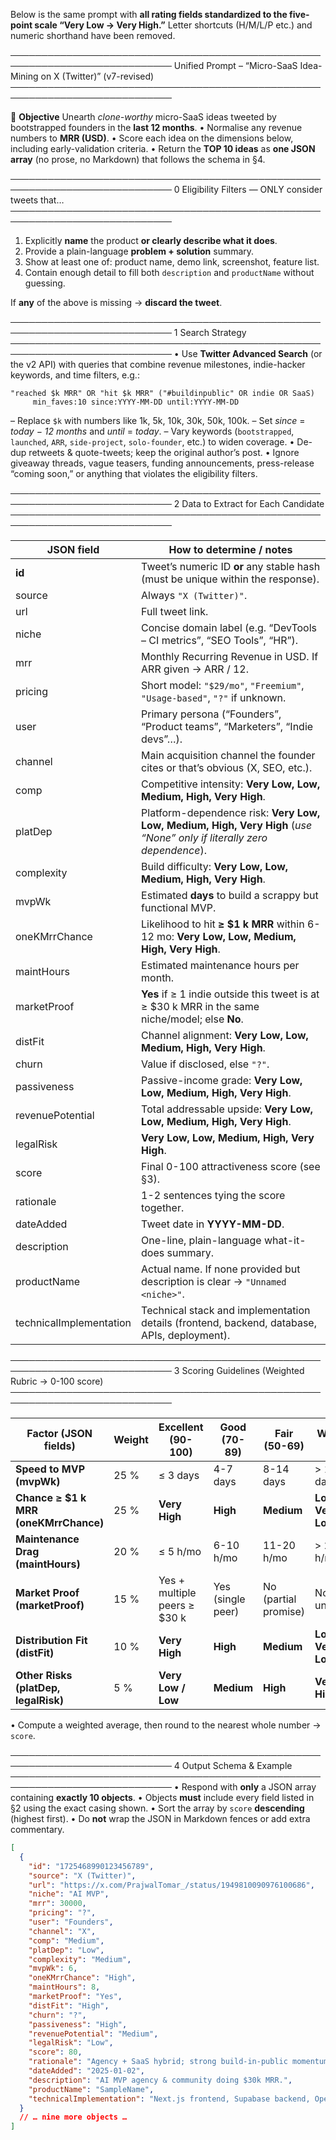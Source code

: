 Below is the same prompt with **all rating fields standardized to the five-point scale “Very Low → Very High.”**
Letter shortcuts (H/M/L/P etc.) and numeric shorthand have been removed.

────────────────────────────────────────────────────────────────────────────
Unified Prompt – “Micro-SaaS Idea-Mining on X (Twitter)” (v7-revised)
────────────────────────────────────────────────────────────────────────────

🎯 **Objective**
Unearth _clone-worthy_ micro-SaaS ideas tweeted by bootstrapped founders in the **last 12 months**.
• Normalise any revenue numbers to **MRR (USD)**.
• Score each idea on the dimensions below, including early-validation criteria.
• Return the **TOP 10 ideas** as **one JSON array** (no prose, no Markdown) that follows the schema in §4.

────────────────────────────────────────────────────────────────────────────
0 Eligibility Filters — ONLY consider tweets that…
────────────────────────────────────────────────────────────────────────────

1. Explicitly **name** the product **or clearly describe what it does**.
2. Provide a plain-language **problem + solution** summary.
3. Show at least one of: product name, demo link, screenshot, feature list.
4. Contain enough detail to fill both `description` and `productName` without guessing.

If **any** of the above is missing → **discard the tweet**.

────────────────────────────────────────────────────────────────────────────
1 Search Strategy
────────────────────────────────────────────────────────────────────────────
• Use **Twitter Advanced Search** (or the v2 API) with queries that combine revenue milestones, indie-hacker keywords, and time filters, e.g.:

```
"reached $k MRR" OR "hit $k MRR" ("#buildinpublic" OR indie OR SaaS)
     min_faves:10 since:YYYY-MM-DD until:YYYY-MM-DD
```

– Replace `$k` with numbers like 1k, 5k, 10k, 30k, 50k, 100k.
– Set _since_ = _today − 12 months_ and _until_ = _today_.
– Vary keywords (`bootstrapped`, `launched`, `ARR`, `side-project`, `solo-founder`, etc.) to widen coverage.
• De-dup retweets & quote-tweets; keep the original author’s post.
• Ignore giveaway threads, vague teasers, funding announcements, press-release “coming soon,” or anything that violates the eligibility filters.

────────────────────────────────────────────────────────────────────────────
2 Data to Extract for Each Candidate
────────────────────────────────────────────────────────────────────────────

| JSON field       | How to determine / notes                                                                                               |
| ---------------- | ---------------------------------------------------------------------------------------------------------------------- |
| **id**           | Tweet’s numeric ID **or** any stable hash (must be unique within the response).                                        |
| source           | Always `"X (Twitter)"`.                                                                                                |
| url              | Full tweet link.                                                                                                       |
| niche            | Concise domain label (e.g. “DevTools – CI metrics”, “SEO Tools”, “HR”).                                                |
| mrr              | Monthly Recurring Revenue in USD. If ARR given → ARR / 12.                                                             |
| pricing          | Short model: `"$29/mo"`, `"Freemium"`, `"Usage-based"`, `"?"` if unknown.                                              |
| user             | Primary persona (“Founders”, “Product teams”, “Marketers”, “Indie devs”…).                                             |
| channel          | Main acquisition channel the founder cites or that’s obvious (X, SEO, etc.).                                           |
| comp             | Competitive intensity: **Very Low, Low, Medium, High, Very High**.                                                     |
| platDep          | Platform-dependence risk: **Very Low, Low, Medium, High, Very High** (_use “None” only if literally zero dependence_). |
| complexity       | Build difficulty: **Very Low, Low, Medium, High, Very High**.                                                          |
| mvpWk            | Estimated **days** to build a scrappy but functional MVP.                                                              |
| oneKMrrChance    | Likelihood to hit **≥ \$1 k MRR** within 6-12 mo: **Very Low, Low, Medium, High, Very High**.                          |
| maintHours       | Estimated maintenance hours per month.                                                                                 |
| marketProof      | **Yes** if ≥ 1 indie outside this tweet is at ≥ \$30 k MRR in the same niche/model; else **No**.                       |
| distFit          | Channel alignment: **Very Low, Low, Medium, High, Very High**.                                                         |
| churn            | Value if disclosed, else `"?"`.                                                                                        |
| passiveness      | Passive-income grade: **Very Low, Low, Medium, High, Very High**.                                                      |
| revenuePotential | Total addressable upside: **Very Low, Low, Medium, High, Very High**.                                                  |
| legalRisk        | **Very Low, Low, Medium, High, Very High**.                                                                            |
| score            | Final 0-100 attractiveness score (see §3).                                                                             |
| rationale        | 1-2 sentences tying the score together.                                                                                |
| dateAdded        | Tweet date in **YYYY-MM-DD**.                                                                                          |
| description      | One-line, plain-language what-it-does summary.                                                                         |
| productName      | Actual name. If none provided but description is clear → `"Unnamed <niche>"`.                                          |
| technicalImplementation | Technical stack and implementation details (frontend, backend, database, APIs, deployment).                     |

────────────────────────────────────────────────────────────────────────────
3 Scoring Guidelines (Weighted Rubric → 0-100 score)
────────────────────────────────────────────────────────────────────────────

| Factor (JSON fields)                   | Weight | Excellent (90-100)            | Good (70-89)      | Fair (50-69)         | Weak (< 50)        |
| -------------------------------------- | ------ | ----------------------------- | ----------------- | -------------------- | ------------------ |
| **Speed to MVP (mvpWk)**               | 25 %   | ≤ 3 days                      | 4-7 days          | 8-14 days            | > 14 days          |
| **Chance ≥ \$1 k MRR (oneKMrrChance)** | 25 %   | **Very High**                 | **High**          | **Medium**           | **Low / Very Low** |
| **Maintenance Drag (maintHours)**      | 20 %   | ≤ 5 h/mo                      | 6-10 h/mo         | 11-20 h/mo           | > 20 h/mo          |
| **Market Proof (marketProof)**         | 15 %   | Yes + multiple peers ≥ \$30 k | Yes (single peer) | No (partial promise) | No + unproven      |
| **Distribution Fit (distFit)**         | 10 %   | **Very High**                 | **High**          | **Medium**           | **Low / Very Low** |
| **Other Risks (platDep, legalRisk)**   | 5 %    | **Very Low / Low**            | **Medium**        | **High**             | **Very High**      |

• Compute a weighted average, then round to the nearest whole number → `score`.

────────────────────────────────────────────────────────────────────────────
4 Output Schema & Example
────────────────────────────────────────────────────────────────────────────
• Respond with **only** a JSON array containing **exactly 10 objects**.
• Objects **must** include every field listed in §2 using the exact casing shown.
• Sort the array by `score` **descending** (highest first).
• Do **not** wrap the JSON in Markdown fences or add extra commentary.

```json
[
  {
    "id": "1725468990123456789",
    "source": "X (Twitter)",
    "url": "https://x.com/PrajwalTomar_/status/1949810090976100686",
    "niche": "AI MVP",
    "mrr": 30000,
    "pricing": "?",
    "user": "Founders",
    "channel": "X",
    "comp": "Medium",
    "platDep": "Low",
    "complexity": "Medium",
    "mvpWk": 6,
    "oneKMrrChance": "High",
    "maintHours": 8,
    "marketProof": "Yes",
    "distFit": "High",
    "churn": "?",
    "passiveness": "High",
    "revenuePotential": "Medium",
    "legalRisk": "Low",
    "score": 80,
    "rationale": "Agency + SaaS hybrid; strong build-in-public momentum.",
    "dateAdded": "2025-01-02",
    "description": "AI MVP agency & community doing $30k MRR.",
    "productName": "SampleName",
    "technicalImplementation": "Next.js frontend, Supabase backend, OpenAI/Claude APIs, PostgreSQL database, Stripe payments, Vercel deployment"
  }
  // … nine more objects …
]
```
